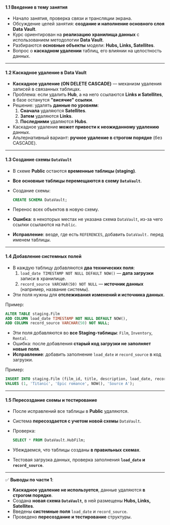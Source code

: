 #### **1.1 Введение в тему занятия**

- Начало занятия, проверка связи и трансляции экрана.
- Обсуждение целей занятия: **создание и наполнение основного слоя Data Vault**.
- Курс ориентирован на **реализацию хранилища данных** с использованием методологии **Data Vault**.
- Разбираются **основные объекты** модели: **Hubs, Links, Satellites**.
- Вопрос о **каскадном удалении** таблиц, его влиянии на целостность данных.

---

#### **1.2 Каскадное удаление в Data Vault**

- **Каскадное удаление (ON DELETE CASCADE)** — механизм удаления записей в связанных таблицах.
- Проблема: если удалить **Hub**, а на него ссылаются **Links и Satellites**, в базе останутся **"висячие" ссылки**.
- Решение: удалять **данные по уровням**:
    1. **Сначала** удаляются **Satellites**.
    2. **Затем** удаляются **Links**.
    3. **Последними** удаляются **Hubs**.
- Каскадное удаление **может привести к неожиданному удалению** данных.
- Альтернативный вариант: **ручное удаление в строгом порядке** (без CASCADE).

---

#### **1.3 Создание схемы `DataVault`**

- В схеме **Public** остаются **временные таблицы (staging)**.
- **Все основные таблицы перемещаются в схему `DataVault`**.
- Создание схемы:
    
    ```sql
    CREATE SCHEMA DataVault;
    ```
    
- Перенос всех объектов в новую схему.
- **Ошибка**: в некоторых местах не указана схема `DataVault`, из-за чего ссылки ссылаются на `Public`.
- **Исправление**: везде, где есть `REFERENCES`, добавить `DataVault.` перед именем таблицы.

---

#### **1.4 Добавление системных полей**

- В каждую таблицу добавляются **два технических поля**:
    1. `load_date TIMESTAMP NOT NULL DEFAULT NOW()` — **дата загрузки** записи в хранилище.
    2. `record_source VARCHAR(50) NOT NULL` — **источник данных** (например, название системы).
- Эти поля нужны для **отслеживания изменений и источника данных**.

Пример:

```sql
ALTER TABLE staging.Film
ADD COLUMN load_date TIMESTAMP NOT NULL DEFAULT NOW(),
ADD COLUMN record_source VARCHAR(50) NOT NULL;
```

- Эти поля добавляются во **все Staging-таблицы**: `Film`, `Inventory`, `Rental`.
- Ошибка: после добавления **старый код загрузки не заполняет новые поля**.
- **Исправление**: добавить заполнение `load_date` и `record_source` в код загрузки.

Пример:

```sql
INSERT INTO staging.Film (film_id, title, description, load_date, record_source)
VALUES (1, 'Titanic', 'Epic romance', NOW(), 'Source A');
```

---

#### **1.5 Пересоздание схемы и тестирование**

- После исправлений все таблицы в **Public** удаляются.
- Система **пересоздается с учетом новой схемы** `DataVault`.
- Проверка:
    
    ```sql
    SELECT * FROM DataVault.HubFilm;
    ```
    
- Убеждаемся, что таблицы созданы **в правильных схемах**.
- Тестовая загрузка данных, проверка заполнения **`load_date` и `record_source`**.

---

✅ **Выводы по части 1**:

- **Каскадное удаление не используется**, данные удаляются **в строгом порядке**.
- Создана **новая схема `DataVault`**, в ней размещены **Hubs, Links, Satellites**.
- Введены **системные поля** `load_date` и `record_source`.
- Проведено **пересоздание и тестирование** структуры.